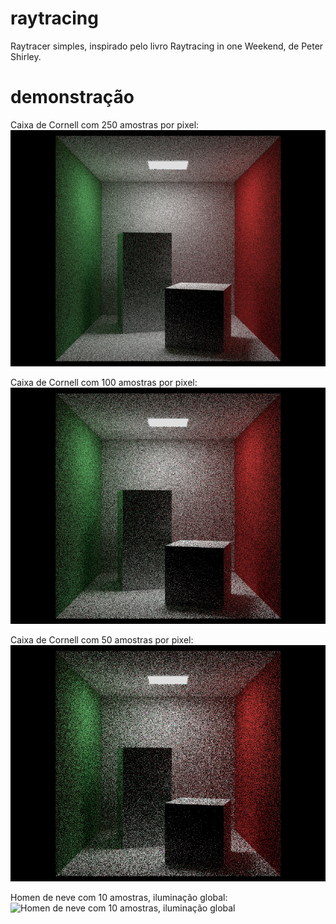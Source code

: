 # raytracing

Raytracer simples, inspirado pelo livro Raytracing in one Weekend, de Peter Shirley.

# demonstração

Caixa de Cornell com 250 amostras por pixel:
![Caixa de Cornell com 250 amostras por pixel](https://github.com/rhu201/raytracing/blob/master/jpg/cornell2.jpg?raw=true)


Caixa de Cornell com 100 amostras por pixel:
![Caixa de Cornell com 100 amostras por pixel](https://github.com/rhu201/raytracing/blob/master/jpg/100samples_cornell.jpg?raw=true)


Caixa de Cornell com 50 amostras por pixel:
![Caixa de Cornell com 50 amostras por pixel](https://github.com/rhu201/raytracing/blob/master/jpg/50samples_cornell.jpg?raw=true)

Homen de neve com 10 amostras, iluminação global:
![Homen de neve com 10 amostras, iluminação global](https://github.com/rhu201/raytracing/blob/master/jpg/snowman.jpg?raw=true)
